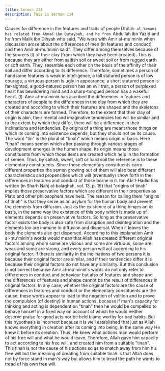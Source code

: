 ```yaml
---
title: Sermon 234
description: This is sermon 234
---
```


Causes for difference in the features and traits of people
Dhi`lib al-Yamami has related from Ahmad ibn Qutaybah, and he from `Abdullah ibn Yazid
and he from Malik ibn Dihyah who said, "We were with Amir al-mu'minin when discussion
arose about the differences of men (in features and conduct) and then Amir al-mu'minin said":
They differ among themselves because of the sources (l) of their clay (from which they have
been created). This is because they are either from saltish soil or sweet soil or from rugged
earth or soft earth. They, resemble each other on the basis of the affinity of their soil and
differ according to its difference.
Therefore, sometimes a person of handsome features is weak in intelligence, a tall statured
person is of low courage, a virtuous person is ugly in appearance, a short statured person is
far-sighted, a good-natured person has an evil trait, a person of perplexed heart has
bewildering mind and a sharp-tongued person has a wakeful heart.
(l). Amir al-mu'minin has ascribed the differences in features and characters of people to the
differences in the clay from which they are created and according to which their features are
shaped and the skeletons of their characters are formed. Therefore, to the extent that their
clay of origin is akin, their mental and imaginative tendencies too will be similar and to the
extent by which they differ, there will be a difference in their inclinations and tendencies.
By origins of a thing are meant those things on which its coming into existence depends, but
they should not be its cause. The word "tin" is the plural of "tinah" which means origin or
basis. Here "tinah" means semen which after passing through various stages of development
emerges in the human shape. Its origin means those constituents from which those items are
created which help in the formation of semen.
Thus, by saltish, sweet, soft or hard soil the reference is to these elementary constituents.
Since those elementary constituents carry different properties the semen growing out of them
will also bear different characteristics and propensities which will (eventually) show forth in the
differences in features and conduct of those borne in it.
Ibn Abi'l-Hadid has written (in Sharh Nahj al-balaghah, vol. 13, p. 19) that "origins of tinah"
implies those preservative factors which are different in their properties as Plato and other
philosophers have held. The reason for calling them "origins of tinah" is that they serve as an
asylum for the human body and prevent the elements from diffusion.
Just as the existence of a thing hinges on its basis, in the same way the existence of this body
which is made up of elements depends on preservative factors. So long as the preservative
factor exists the body is also safe from disruption and disintegration and the elements too are
immune to diffusion and dispersal. When it leaves the body the elements also get dispersed.
According to this explanation Amir al-mu'minin's words would mean that Allah has created
different original factors among whom some are vicious and some are virtuous, some are weak
and some are strong, and every person will act according to his original factor. If there is
similarity in the inclinations of two persons it is because their original factor are similar, and if
their tendencies differ it is because their original factors do not have any similarity.
But this conclusion is not correct because Amir al-mu'minin's words do not only refer to
differences in conduct and behaviour but also of features and shape and the differences of
features and shape cannot be the result of differences in original factors.
In any case, whether the original factors are the cause of differences in features and conduct
or the elementary constituents are the cause, these words appear to lead to the negation of
volition and to prove the compulsion (of destiny) in human actions, because if man's capacity
for thinking and acting is dependent on "tinah" then he would be compelled to behave himself
in a fixed way on account of which he would neither deserve praise for good acts nor be held
blame worthy for bad habits.
But this hypothesis is incorrect because it is well established that just as Allah knows
everything in creation after its coming into being, in the same way He knew it before its
creation. Thus, He knew what actions man would perform of his free will and what he would
leave.
Therefore, Allah gave him capacity to act according to his free will, and created him from a
suitable "tinah". This tinah is not the cause of his actions so as to snatch away from him his
free will but the meaning of creating from suitable tinah is that Allah does not by force stand in
man's way but allows him to tread the path he wants to tread of his own free will.